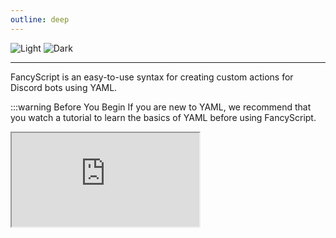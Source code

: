 ```yaml
---
outline: deep
---
```


<!-- markdownlint-disable -->

![Light](/banners/Light.png#light)
![Dark](/banners/Dark.png#dark)

<!-- markdownlint-restore -->

---

FancyScript is an easy-to-use syntax for creating custom actions for Discord bots using YAML.

:::warning Before You Begin
If you are new to YAML, we recommend that you watch a tutorial to learn the basics of YAML before using FancyScript.

<!-- markdownlint-disable -->
<iframe allowfullscreen src="https://www.youtube.com/embed/0fbnyS_lHW4?si=MwdX3onyJgq-E03K" />
<!-- markdownlint-restore -->
:::

## Example

```yml
# Array of Sequences
sequences:
  # Checks if the content of the message is equal to “!hi”
  - if: "[message.content] eq '!hi'"
    then:
      # The bot creates a message
      - create_message:
          content: "Hello! 👋"
```
